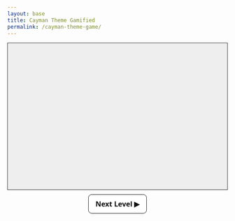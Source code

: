 ```yaml
---
layout: base
title: Cayman Theme Gamified
permalink: /cayman-theme-game/
---
```


<style>
  canvas {
    background: #eee;
    display: block;
    margin: 0 auto;
    border: 1px solid #333;
  }
  h2 {
    margin-top: 5px !important;
  }
  p {
    margin-bottom: 5px !important;
  }
</style>

<canvas id="gameCanvas" width="600" height="400"></canvas>

<!-- NEW: Next Level buttons -->
<button id="nextLevelBtn" style="display:none;margin:10px auto 0;padding:10px 16px;font-family:system-ui,Arial;font-size:16px;font-weight:600;border:1px solid #222;background:#fff;cursor:pointer;border-radius:8px;display:block;max-width:600px;color:#111 !important;">
  Next Level ▶
</button>



<script>
  const canvas = document.getElementById("gameCanvas");
  const ctx = canvas.getContext("2d");
  const nextLevelBtn = document.getElementById("nextLevelBtn");

  // --- Levels / pause ---
  let level = 1;
  const levelSpeedScale = 1.12; // ball speed multiplier each level
  let paused = false;

  // Paddle
  let paddleHeight = 10;
  let basePaddleWidth = 75;
  let paddleWidth = basePaddleWidth;
  let paddleX = (canvas.width - paddleWidth) / 2;

  let rightPressed = false;
  let leftPressed = false;

  // Ball
  let ballRadius = 8;
  let x = canvas.width / 2;
  let y = canvas.height - 30;
  let dx = 2;
  let dy = -2;

  // Score and Lives
  let score = 0;
  let lives = 3;

  // Blocks
  let brickRowCount = 4;       // CHANGED: let (so we can increase rows)
  const brickColumnCount = 6;
  const brickWidth = 75;
  const brickHeight = 20;
  const brickPadding = 10;
  const brickOffsetTop = 30;
  const brickOffsetLeft = 50;

  let bricks = [];
  const powerUpChance = 0.3; // 30% chance a brick contains a powerup

  function initBricks() {
    bricks = [];
    for (let c = 0; c < brickColumnCount; c++) {
      bricks[c] = [];
      for (let r = 0; r < brickRowCount; r++) {
        const hasPowerUp = Math.random() < powerUpChance;
        bricks[c][r] = { x: 0, y: 0, status: 1, powerUp: hasPowerUp };
      }
    }
  }
  initBricks();

  // Powerups
  let powerUps = [];
  const powerUpSize = 20;
  const powerUpFallSpeed = 1.5;

  // Active powerup state
  let activePowerUp = null;
  let powerUpTimer = 0;
  const powerUpDuration = 5000; // 5 seconds

  // Input handling
  document.addEventListener("keydown", keyDownHandler);
  document.addEventListener("keyup", keyUpHandler);
  document.addEventListener("mousemove", mouseMoveHandler);

  function keyDownHandler(e) {
    if (e.key === "Right" || e.key === "ArrowRight") rightPressed = true;
    else if (e.key === "Left" || e.key === "ArrowLeft") leftPressed = true;
  }

  function keyUpHandler(e) {
    if (e.key === "Right" || e.key === "ArrowRight") rightPressed = false;
    else if (e.key === "Left" || e.key === "ArrowLeft") leftPressed = false;
  }

  function mouseMoveHandler(e) {
    let relativeX = e.clientX - canvas.offsetLeft;
    if (relativeX > 0 && relativeX < canvas.width) {
      paddleX = relativeX - paddleWidth / 2;
    }
  }

  // Collision detection
  function collisionDetection() {
    for (let c = 0; c < brickColumnCount; c++) {
      for (let r = 0; r < brickRowCount; r++) {
        let b = bricks[c][r];
        if (b.status === 1) {
          if (
            x > b.x &&
            x < b.x + brickWidth &&
            y > b.y &&
            y < b.y + brickHeight
          ) {
            dy = -dy;
            b.status = 0;

            score++;

            if (b.powerUp) {
              powerUps.push({ x: b.x + brickWidth / 2, y: b.y, active: true });
            }
          }
        }
      }
    }
  }

  function remainingBricks() {
    let count = 0;
    for (let c = 0; c < brickColumnCount; c++) {
      for (let r = 0; r < brickRowCount; r++) {
        if (bricks[c][r].status === 1) count++;
      }
    }
    return count;
  }

  // Powerup mechanics
  function drawPowerUps() {
    for (let i = 0; i < powerUps.length; i++) {
      let p = powerUps[i];
      if (p.active) {
        // Draw colorful circle with "P"
        let gradient = ctx.createRadialGradient(
          p.x, p.y, 5, p.x, p.y, powerUpSize
        );
        gradient.addColorStop(0, "yellow");
        gradient.addColorStop(1, "red");

        ctx.beginPath();
        ctx.arc(p.x, p.y, powerUpSize / 2, 0, Math.PI * 2);
        ctx.fillStyle = gradient;
        ctx.fill();
        ctx.closePath();

        ctx.fillStyle = "black";
        ctx.font = "bold 14px Arial";
        ctx.textAlign = "center";
        ctx.textBaseline = "middle";
        ctx.fillText("P", p.x, p.y);

        // Move down
        p.y += powerUpFallSpeed;

        // Paddle catches powerup
        if (
          p.y + powerUpSize / 2 >= canvas.height - paddleHeight &&
          p.x > paddleX &&
          p.x < paddleX + paddleWidth
        ) {
          p.active = false;
          paddleWidth = basePaddleWidth + 40; // effect: enlarge paddle
          activePowerUp = "Wide Paddle";
          powerUpTimer = Date.now(); // start timer
        }

        // Missed powerup
        if (p.y > canvas.height) {
          p.active = false;
        }
      }
    }
  }

  // Draw timer bar if powerup active
  function drawPowerUpTimer() {
    if (activePowerUp) {
      let elapsed = Date.now() - powerUpTimer;
      let remaining = Math.max(0, powerUpDuration - elapsed);
      let barHeight = 100;
      let barWidth = 10;
      let fillHeight = (remaining / powerUpDuration) * barHeight;

      ctx.fillStyle = "gray";
      ctx.fillRect(canvas.width - 20, 20, barWidth, barHeight);

      ctx.fillStyle = "lime";
      ctx.fillRect(
        canvas.width - 20,
        20 + (barHeight - fillHeight),
        barWidth,
        fillHeight
      );

      ctx.strokeStyle = "black";
      ctx.strokeRect(canvas.width - 20, 20, barWidth, barHeight);

      // If timer expired
      if (remaining <= 0) {
        activePowerUp = null;
        paddleWidth = basePaddleWidth;
      }
    }
  }

  // Drawing functions
  function drawBall() {
    ctx.beginPath();
    ctx.arc(x, y, ballRadius, 0, Math.PI * 2);
    ctx.fillStyle = "#0095DD";
    ctx.fill();
    ctx.closePath();
  }

  function drawPaddle() {
    ctx.beginPath();
    ctx.rect(paddleX, canvas.height - paddleHeight, paddleWidth, paddleHeight);
    ctx.fillStyle = "#0095DD";
    ctx.fill();
    ctx.closePath();
  }

  function drawBricks() {
    for (let c = 0; c < brickColumnCount; c++) {
      for (let r = 0; r < brickRowCount; r++) {
        if (bricks[c][r].status === 1) {
          let brickX = c * (brickWidth + brickPadding) + brickOffsetLeft;
          let brickY = r * (brickHeight + brickPadding) + brickOffsetTop;
          bricks[c][r].x = brickX;
          bricks[c][r].y = brickY;

          ctx.beginPath();
          ctx.rect(brickX, brickY, brickWidth, brickHeight);

          if (bricks[c][r].powerUp) {
            // Make powerup bricks glow yellow
            ctx.fillStyle = "gold";
            ctx.shadowColor = "orange";
            ctx.shadowBlur = 10;
          } else {
            ctx.fillStyle = "#0095DD";
            ctx.shadowBlur = 0;
          }

          ctx.fill();
          ctx.closePath();
        }
      }
    }
  }

  function resetBallAndPaddle() {
    // keep direction but reset position; adjust speed to current dx/dy magnitude
    const speed = Math.hypot(dx, dy);
    x = canvas.width / 2;
    y = canvas.height - 30;
    // random upward angle between 30° and 75°
    const angle = (Math.PI / 6) + Math.random() * (Math.PI / 3);
    const sign = Math.random() < 0.5 ? -1 : 1;
    dx = sign * speed * Math.cos(angle);
    dy = -Math.abs(speed * Math.sin(angle));
    paddleX = (canvas.width - paddleWidth) / 2;

    // clear any falling powerups
    powerUps = [];
    // reset active powerup on new level
    activePowerUp = null;
    paddleWidth = basePaddleWidth;
  }

  function nextLevel() {
    // Increase difficulty: speed up ball and add a row (up to fit)
    const currentSpeed = Math.hypot(dx, dy) * levelSpeedScale;
    const theta = Math.atan2(dy, dx);
    dx = currentSpeed * Math.cos(theta);
    dy = currentSpeed * Math.sin(theta);

    level++;
    if (brickRowCount < 8) brickRowCount++; // cap to keep on-screen

    initBricks();
    resetBallAndPaddle();

    // hide button and resume
    paused = false;
    nextLevelBtn.style.display = "none";
    requestAnimationFrame(draw);
  }

  nextLevelBtn.addEventListener("click", nextLevel);

  function drawScore() {
    ctx.font = "16px Arial";
    ctx.fillStyle = "#0095DD";
    ctx.fillText("Score: " + score, 8, 20);
  }

  function drawLives() {
    ctx.font = "16px Arial";
    ctx.fillStyle = "#0095DD";
    ctx.fillText("Lives: " + lives, canvas.width - 65, 20);
  }


  function draw() {
    // Render current frame
    ctx.clearRect(0, 0, canvas.width, canvas.height);
    drawBricks();
    drawBall();
    drawPaddle();
    drawPowerUps();
    drawPowerUpTimer();
    drawScore();
    drawLives();
    collisionDetection();

    // If all bricks cleared, pause and show Next Level button
    if (!paused && remainingBricks() === 0) {
      paused = true;
      nextLevelBtn.style.display = "block";
      // Do not schedule next frame; freeze the scene until button press
      return;
    }

    // Ball movement
    if (x + dx > canvas.width - ballRadius || x + dx < ballRadius) dx = -dx;
    if (y + dy < ballRadius) dy = -dy;
    else if (y + dy > canvas.height - ballRadius) {
      if (x > paddleX && x < paddleX + paddleWidth) {
        dy = -dy;
      } else {
        lives--;
        if (!lives) {
          alert("GAME OVER");
          document.location.reload(); // Restart game on miss
        } else {
          x = canvas.width/2; 
          y = canvas.height - 30;
          dx = 2 * Math.sign(dx);
          dy = -2;
          paddleX = (canvas.width - paddleWidth) / 2;
        }
        
      }
    }

    if (rightPressed && paddleX < canvas.width - paddleWidth) {
      paddleX += 7;
    } else if (leftPressed && paddleX > 0) {
      paddleX -= 7;
    }

    x += dx;
    y += dy;

    if (!paused) requestAnimationFrame(draw);
  }

  // Start
  draw();
</script>
